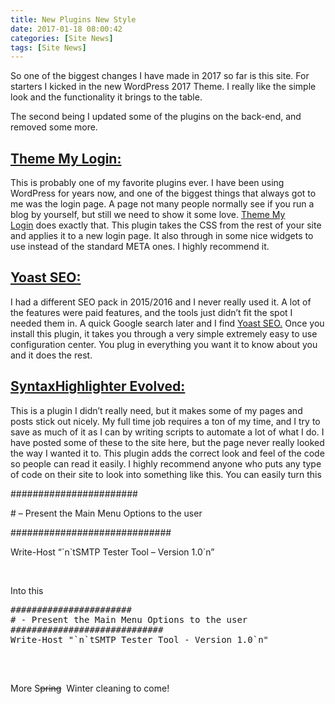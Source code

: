 ```yaml
---
title: New Plugins New Style
date: 2017-01-18 08:00:42
categories: [Site News]
tags: [Site News]
---
```


So one of the biggest changes I have made in 2017 so far is this site. For starters I kicked in the new WordPress 2017 Theme. I really like the simple look and the functionality it brings to the table.

The second being I updated some of the plugins on the back-end, and removed some more.

## [Theme My Login:](https://wordpress.org/plugins/theme-my-login/)

This is probably one of my favorite plugins ever. I have been using WordPress for years now, and one of the biggest things that always got to me was the login page. A page not many people normally see if you run a blog by yourself, but still we need to show it some love. [Theme My Login](https://wordpress.org/plugins/theme-my-login/) does exactly that. This plugin takes the CSS from the rest of your site and applies it to a new login page. It also through in some nice widgets to use instead of the standard META ones. I highly recommend it.

## [Yoast SEO:](https://wordpress.org/plugins/wordpress-seo/)
<!--more-->
I had a different SEO pack in 2015/2016 and I never really used it. A lot of the features were paid features, and the tools just didn&#8217;t fit the spot I needed them in. A quick Google search later and I find [Yoast SEO.](https://wordpress.org/plugins/wordpress-seo/) Once you install this plugin, it takes you through a very simple extremely easy to use configuration center. You plug in everything you want it to know about you and it does the rest.

## [SyntaxHighlighter Evolved:](https://wordpress.org/plugins/syntaxhighlighter/)

This is a plugin I didn&#8217;t really need, but it makes some of my pages and posts stick out nicely. My full time job requires a ton of my time, and I try to save as much of it as I can by writing scripts to automate a lot of what I do. I have posted some of these to the site here, but the page never really looked the way I wanted it to. This plugin adds the correct look and feel of the code so people can read it easily. I highly recommend anyone who puts any type of code on their site to look into something like this. You can easily turn this

#######################
  
\# &#8211; Present the Main Menu Options to the user
  
#############################
  
Write-Host &#8220;\`n\`tSMTP Tester Tool &#8211; Version 1.0\`n&#8221;

&nbsp;

Into this

<pre class="brush: powershell; title: ; notranslate" title="">#######################
# - Present the Main Menu Options to the user
#############################
Write-Host "`n`tSMTP Tester Tool - Version 1.0`n"

</pre>

&nbsp;

More S<del>pring</del>  Winter cleaning to come!